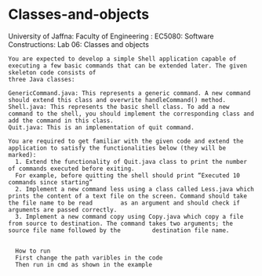 # Classes-and-objects
University of Jaffna: Faculty of Engineering : EC5080: Software Constructions: Lab 06: Classes and objects

    You are expected to develop a simple Shell application capable of executing a few basic commands that can be extended later. The given skeleton code consists of
    three Java classes:
    
    GenericCommand.java: This represents a generic command. A new command should extend this class and overwrite handleCommand() method.
    Shell.java: This represents the basic shell class. To add a new command to the shell, you should implement the corresponding class and add the command in this class.
    Quit.java: This is an implementation of quit command.
    
    You are required to get familiar with the given code and extend the application to satisfy the functionalities below (they will be marked):
      1. Extend the functionality of Quit.java class to print the number of commands executed before exiting.
      For example, before quitting the shell should print “Executed 10 commands since starting” 
      2. Implement a new command less using a class called Less.java which prints the content of a text file on the screen. Command should take the file name to be read        as an argument and should check if arguments are passed correctly.
      3. Implement a new command copy using Copy.java which copy a file from source to destination. The command takes two arguments; the source file name followed by the         destination file name.
      
      
      How to run 
      First change the path varibles in the code 
      Then run in cmd as shown in the example
